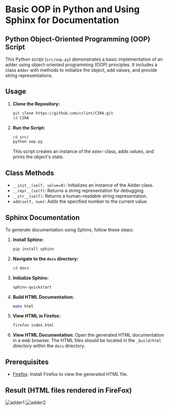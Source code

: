 
# Basic OOP in Python and Using Sphinx for Documentation

## Python Object-Oriented Programming (OOP) Script

This Python script (`src/oop.py`) demonstrates a basic implementation of an adder using object-oriented programming (OOP) principles. It includes a class `Adder` with methods to initialize the object, add values, and provide string representations.

## Usage

1. **Clone the Repository:**
   ```bash
   git clone https://github.com/cclint/CIRA.git
   cd CIRA
   ```

2. **Run the Script:**
   ```bash
   cd src/
   python oop.py
   ```

   This script creates an instance of the `Adder` class, adds values, and prints the object's state.

## Class Methods

- `__init__(self, value=0)`: Initializes an instance of the Adder class.
- `__repr__(self)`: Returns a string representation for debugging.
- `__str__(self)`: Returns a human-readable string representation.
- `add(self, num)`: Adds the specified number to the current value.

## Sphinx Documentation

To generate documentation using Sphinx, follow these steps:

1. **Install Sphinx:**
   ```bash
   pip install sphinx
   ```

2. **Navigate to the `docs` directory:**
   ```bash
   cd docs
   ```

3. **Initialize Sphinx:**
   ```bash
   sphinx-quickstart
   ```

4. **Build HTML Documentation:**
   ```bash
   make html
   ```
5. **View HTML in Firefox:**
   ```bash
   firefox index.html
   ```
6. **View HTML Documentation:**
   Open the generated HTML documentation in a web browser. The HTML files should be located in the `_build/html` directory within the `docs` directory.


## Prerequisites

- [Firefox](https://www.mozilla.org/en-US/firefox/new/): Install Firefox to view the generated HTML file.

## Result (HTML files rendered in FireFox)
![adder1](https://github.com/cclint/CIRA/assets/45945445/a29a92a8-0bc1-4ea1-9d3d-a371340cee2f)
![adder2](https://github.com/cclint/CIRA/assets/45945445/56320523-fb16-4f64-a9af-e8a730efb87f)



```
